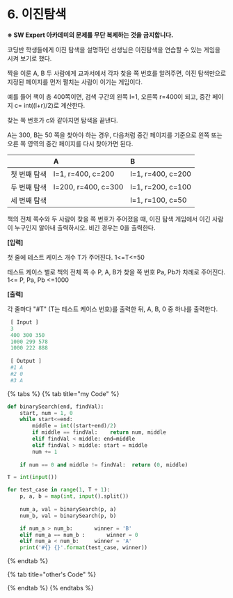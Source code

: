 # 6. 이진탐색

**※ SW Expert 아카데미의 문제를 무단 복제하는 것을 금지합니다.**  
  
  
코딩반 학생들에게 이진 탐색을 설명하던 선생님은 이진탐색을 연습할 수 있는 게임을 시켜 보기로 했다.  
  
짝을 이룬 A, B 두 사람에게 교과서에서 각자 찾을 쪽 번호를 알려주면, 이진 탐색만으로 지정된 페이지를 먼저 펼치는 사람이 이기는 게임이다.  
  
예를 들어 책이 총 400쪽이면, 검색 구간의 왼쪽 l=1, 오른쪽 r=400이 되고, 중간 페이지 c= int\(\(l+r\)/2\)로 계산한다.  
  
찾는 쪽 번호가 c와 같아지면 탐색을 끝낸다.  
  
A는 300, B는 50 쪽을 찾아야 하는 경우, 다음처럼 중간 페이지를 기준으로 왼쪽 또는 오른 쪽 영역의 중간 페이지를 다시 찾아가면 된다.  
 

|  | A | B |
| :--- | :--- | :--- |
| 첫 번째 탐색 | l=1, r=400, c=200 | l=1, r=400, c=200 |
| 두 번째 탐색 | l=200, r=400, c=300 | l=1, r=200, c=100 |
| 세 번째 탐색 |  | l=1, r=100, c=50 |

  
책의 전체 쪽수와 두 사람이 찾을 쪽 번호가 주어졌을 때, 이진 탐색 게임에서 이긴 사람이 누구인지 알아내 출력하시오. 비긴 경우는 0을 출력한다.



**\[입력\]**

첫 줄에 테스트 케이스 개수 T가 주어진다.  1&lt;=T&lt;=50

테스트 케이스 별로 책의 전체 쪽 수 P, A, B가 찾을 쪽 번호 Pa, Pb가 차례로 주어진다. 1&lt;= P, Pa, Pb &lt;=1000  
 

**\[출력\]**

각 줄마다 "\#T" \(T는 테스트 케이스 번호\)를 출력한 뒤, A, B, 0 중 하나를 출력한다.

```python
 [ Input ] 
 3 
 400 300 350 
 1000 299 578 
 1000 222 888
   
 [ Output ] 
 #1 A 
 #2 0 
 #3 A
```

{% tabs %}
{% tab title="my Code" %}
```python
def binarySearch(end, findVal):	
    start, num = 1, 0	
    while start<=end:		
        middle = int((start+end)/2)		
        if middle == findVal:	 return num, middle		
        elif findVal < middle: end=middle		
        elif findVal > middle: start = middle	
        num += 1
        
    if num == 0 and middle != findVal:	return (0, middle)

T = int(input())

for test_case in range(1, T + 1):	
    p, a, b = map(int, input().split())
    
    num_a, val = binarySearch(p, a)
    num_b, val = binarySearch(p, b)

    if num_a > num_b:		winner = 'B'	
    elif num_a == num_b :		winner = 0	
    elif num_a < num_b:		winner = 'A'	
    print('#{} {}'.format(test_case, winner))
```
{% endtab %}

{% tab title="other\'s Code" %}

{% endtab %}
{% endtabs %}

